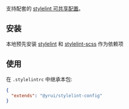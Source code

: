 支持配套的 [stylelint 可共享配置](https://stylelint.io/user-guide/configure)。

## 安装

本地预先安装 [stylelint](https://www.npmjs.com/package/stylelint) 和 [stylelint-scss](https://www.npmjs.com/package/stylelint-scss) 作为依赖项

## 使用

在 `.stylelintrc` 中继承本包:

```json
{
  "extends": "@yrui/stylelint-config"
}
```
